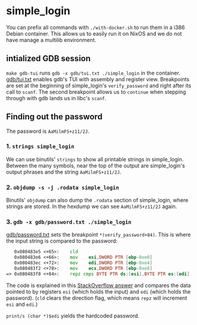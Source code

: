 # simple_login

You can prefix all commands with `./with-docker.sh` to run them in a i386
Debian container. This allows us to easily run it on NixOS and we do not have
manage a multilib environment.

## intialized GDB session

`make gdb-tui` runs `gdb -x gdb/tui.txt ./simple_login` in the container.
[gdb/tui.txt](./gdb/tui.txt) enables gdb's TUI with assembly and register view.
Breakpoints are set at the beginning of simple_login's `verify_password` and
right after its call to `scanf`. The second breakpoint allows us to `continue`
when stepping through with gdb lands us in libc's `scanf`.

## Finding out the password

The password is `AaMilmFS+z11/2J`.

### 1. `strings simple_login`

We can use binutils' `strings` to show all printable strings in simple_login.
Between the many symbols, near the top of the output are simple_login's output
phrases and the string `AaMilmFS+z11/2J`.

### 2. `objdump -s -j .rodata simple_login`

Binutils' `objdump` can also dump the `.rodata` section of simple_login, where
strings are stored. In the hexdump we can see `AaMilmFS+z11/2J` again.

### 3. `gdb -x gdb/password.txt ./simple_login`

[gdb/password.txt](./gdb/password.txt) sets the breakpoint `*(verify_password+84)`.
This is where the input string is compared to the password:

```asm
   0x080483e5 <+65>:    cld
   0x080483e6 <+66>:    mov    esi,DWORD PTR [ebp-0xe0]
   0x080483ec <+72>:    mov    edi,DWORD PTR [ebp-0xe4]
   0x080483f2 <+78>:    mov    ecx,DWORD PTR [ebp-0xe8]
=> 0x080483f8 <+84>:    repz cmps BYTE PTR ds:[esi],BYTE PTR es:[edi]
```

The code is explained in this [StackOverflow answer](https://stackoverflow.com/a/44630309)
and compares the data pointed to by registers `esi` (which holds the input)
and `edi` (which holds the password). (`cld` clears the direction flag, which
means `repz` will increment `esi` and `edi`.)

`print/s (char *)$edi` yields the hardcoded password.
